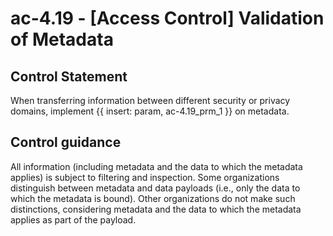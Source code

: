 # ac-4.19 - \[Access Control\] Validation of Metadata

## Control Statement

When transferring information between different security or privacy domains, implement {{ insert: param, ac-4.19_prm_1 }} on metadata.

## Control guidance

All information (including metadata and the data to which the metadata applies) is subject to filtering and inspection. Some organizations distinguish between metadata and data payloads (i.e., only the data to which the metadata is bound). Other organizations do not make such distinctions, considering metadata and the data to which the metadata applies as part of the payload.
